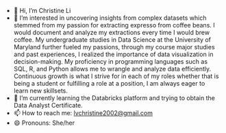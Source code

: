 - 👋 Hi, I’m Christine Li
- 👀 I’m interested in uncovering insights from complex datasets which stemmed from my passion for extracting expresso from coffee beans.
  I would document and analyze my extractions every time I would brew coffee. My undergraduate studies in Data Science at the University of Maryland further fueled my passions,
  through my course major studies and past experiences, I realized the importance of data visualization in decision-making.
  My proficiency in programming languages such as SQL, R, and Python allows me to wrangle and analyze data efficiently.
  Continuous growth is what I strive for in each of my roles whether that is being a student or fulfilling a role at a position, I am always eager to learn new skillsets. 
- 🌱 I’m currently learning the Databricks platform and trying to obtain the Data Analyst Certificate.
- 📫 How to reach me: lvchristine2002@gmail.com
- 😄 Pronouns: She/her

<!---
lvchristine2002/lvchristine2002 is a ✨ special ✨ repository because its `README.md` (this file) appears on your GitHub profile.
You can click the Preview link to take a look at your changes.
--->
